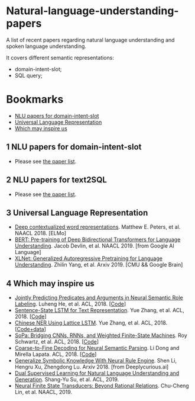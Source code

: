 

# Natural-language-understanding-papers
A list of recent papers regarding natural language understanding and spoken language understanding. <br>

It covers different semantic representations:
  * domain-intent-slot;
  * SQL query;

# Bookmarks
  * [NLU papers for domain-intent-slot](#1-NLU-papers-for-domain-intent-slot)
  * [Universal Language Representation](#3-Universal-Language-Representation)
  * [Which may inspire us]($4-which-may-inspire-us)

## 1 NLU papers for domain-intent-slot
  * Please see [the paper list](./domain-intent-slot.md).

## 2 NLU papers for text2SQL
  * Please see [the paper list](https://paperswithcode.com/task/text-to-sql).

## 3 Universal Language Representation 
  * [Deep contextualized word representations](https://arxiv.org/pdf/1802.05365.pdf). Matthew E. Peters, et al. NAACL 2018. [ELMo]
  * [BERT: Pre-training of Deep Bidirectional Transformers for Language Understanding](https://arxiv.org/pdf/1810.04805.pdf). Jacob Devlin, et al. NAACL 2019. [from Google AI Language]
  * [XLNet: Generalized Autoregressive Pretraining for Language Understanding](https://arxiv.org/abs/1906.08237). Zhilin Yang, et al. Arxiv 2019. [CMU && Google Brain]

 ## 4 Which may inspire us
  * [Jointly Predicting Predicates and Arguments in Neural Semantic Role Labeling](http://aclweb.org/anthology/P18-2058). Luheng He, et al. ACL, 2018. [[Code](https://github.com/luheng/lsgn)]
  * [Sentence-State LSTM for Text Representation](http://aclweb.org/anthology/P18-1030). Yue Zhang, et al. ACL, 2018. [[Code](https://github.com/leuchine/S-LSTM)]
  * [Chinese NER Using Lattice LSTM](http://aclweb.org/anthology/P18-1144). Yue Zhang, et al. ACL, 2018. [[Code+data](https://github.com/jiesutd/LatticeLSTM)]
  * [SoPa: Bridging CNNs, RNNs, and Weighted Finite-State Machines](http://aclweb.org/anthology/P18-1028). Roy Schwartz, et al. ACL, 2018. [[Code](https://github.com/Noahs-ARK/soft_patterns)]
  * [Coarse-to-Fine Decoding for Neural Semantic Parsing](http://homepages.inf.ed.ac.uk/s1478528/acl18-coarse2fine.pdf). Li Dong and Mirella Lapata. ACL, 2018. [[Code](https://github.com/donglixp/coarse2fine)]
  * [Generalize Symbolic Knowledge With Neural Rule Engine](https://arxiv.org/pdf/1808.10326.pdf). Shen Li, Hengru Xu, Zhengdong Lu. Arxiv 2018. [from Deeplycurious.ai]
  * [Dual Supervised Learning for Natural Language Understanding and Generation](https://arxiv.org/abs/1905.06196). Shang-Yu Su, et al. ACL, 2019.
  * [Neural Finite State Transducers: Beyond Rational Relations](https://www.aclweb.org/anthology/N19-1024). Chu-Cheng Lin, et al. NAACL, 2019.
